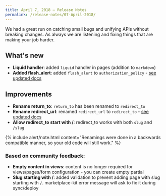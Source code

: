 ```yaml
---
title: April 7, 2018 — Release Notes
permalink: /release-notes/07-April-2018/
---
```


We had a great run on catching small bugs and unifying APIs without breaking changes.
As always we are listening and fixing things that are making your job harder.

## What's new

* **Liquid handler**: added `liquid` handler in pages (addition to `markdown`)
* **Added flash_alert**: added `flash_alert` to `authorization_policy` - [see updated docs](/reference/authorization-policy/)

## Improvements

* **Rename return_to**: `return_to` has been renamed to `redirect_to`
* **Rename redirect_url**: renamed `redirect_url` to `redirect_to` - [see updated docs](/getting-started/pages/redirects)
* **Allow redirect_to start with /**: redirect_to works with both `slug` and `/slug`

{% include alert/note.html content="Renamings were done in a backwards compatible manner, so your old code will still work." %}

### Based on community feedback:

* **Empty content in views**: content is no longer required for views/pages/form configuration - you can create empty partial
* **Slug starting with /**: added validation to prevent adding page with slug starting with `/`. marketplace-kit error message will ask to fix it during sync/deploy
